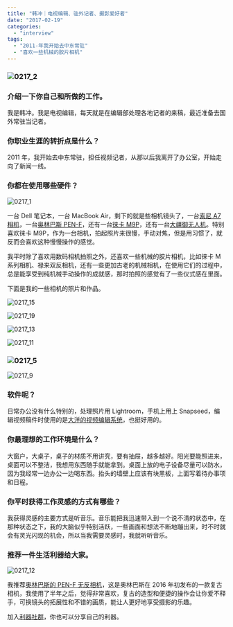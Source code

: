 ```yaml
---
title: "韩冲｜电视编辑、驻外记者、摄影爱好者"
date: "2017-02-19"
categories: 
  - "interview"
tags: 
  - "2011-年我开始去中东常驻"
  - "喜欢一些机械的胶片相机"
---
```


### ![0217_2](/images/48040-1034x1024.jpg)

### 介绍一下你自己和所做的工作。

我是韩冲。我是电视编辑，每天就是在编辑部处理各地记者的来稿，最近准备去国外常驻当记者。

### 你职业生涯的转折点是什么？

2011 年，我开始去中东常驻，担任视频记者，从那以后我离开了办公室，开始走向了新闻一线。

### 你都在使用哪些硬件？

![0217_1](/images/89620-1365x1024.jpg)

一台 Dell 笔记本，一台 MacBook Air，剩下的就是些相机镜头了，一台[索尼 A7 相机](https://www.sonystyle.com.cn/products/nex/ilce_7.htm?pid=paid&cid=BKW_SONYSTYLE0110_150410-150430)，一台[奥林巴斯 PEN-F](https://olympus-imaging.cn/product/dslr/penf/index.html)，还有一台[徕卡 M9P](https://baike.baidu.com/link?url=KlQ-psCARqJ6SEop_NlQmiZyUK3HKzdBArmPHD-jXQOkaOJfWjq_ZfVNEWFJ3BkyY1mDZnErx4ZylKzhFV9O4Bxb7f4_ukS3rzp2lIJk2Hy)，还有一台[大疆御无人机](https://m.dji.com/cn/product/mavic-pro?utm_source=baidu&utm_medium=cpc&utm_term=%7BMavicdrone%7D&utm_content=Mavic&utm_campaign=Mavicmb-BAIDUSEM)。特别喜欢徕卡 M9P，作为一台相机，拍起照片来很慢，手动对焦，但是用习惯了，就反而会喜欢这种慢慢操作的感觉。

我平时除了喜欢用数码相机拍照之外，还喜欢一些机械的胶片相机，比如徕卡 M 系列相机、禄来双反相机，还有一些更加古老的机械相机，在使用它们的过程中，总是能享受到纯机械手动操作的成就感，那时拍照的感觉有了一些仪式感在里面。

下面是我的一些相机的照片和作品。

![0217_15](/images/05799-1536x1024.jpg)

![0217_19](/images/71425-1418x1024.jpg)

![0217_13](/images/91572-1536x1024.jpg)

![0217_11](/images/92844-1542x1024.jpg)

### ![0217_5](/images/21183.jpg)

![0217_9](/images/83451.jpg)

### 软件呢？

日常办公没有什么特别的，处理照片用 Lightroom，手机上用上 Snapseed，编辑视频稿件时使用的是[大洋的视频编辑系统](https://baike.baidu.com/link?url=ccOyU3fdF4LsQsYIzuPwBMMDVnyrp3LyjW_3mExgprwbC-RgwMXF2uK0yyOnLQjL2xflHnGEV5jH2hgglxqvPq)，也挺好用的。

### 你最理想的工作环境是什么？

大窗户，大桌子，桌子的材质不用讲究，要有抽屉，越多越好。阳光要能照进来，桌面可以不整洁，我想用东西随手就能拿到。桌面上放的电子设备尽量可以防水，因为我经常一边办公一边喝东西。抬头的墙壁上应该有块黑板，上面写着待办事项和日程。

### 你平时获得工作灵感的方式有哪些？

我获得灵感的主要方式是听音乐。音乐能把我迅速带入到一个说不清的状态中，在那种状态之下，我的大脑似乎特别活跃，一些画面和想法不断地蹦出来，时不时就会有灵光闪现的机会，所以当我需要灵感时，我就听听音乐。

### 推荐一件生活利器给大家。

![0217_12](/images/01171-1024x1024.jpg)

我推荐[奥林巴斯的 PEN-F 无反相机](https://olympus-imaging.cn/product/dslr/penf/index.html)，这是奥林巴斯在 2016 年初发布的一款复古相机，我使用了半年之后，觉得非常喜欢，复古的造型和便捷的操作会让你爱不释手，可换镜头的拓展性和不错的画质，能让人更好地享受摄影的乐趣。

加入[利器社群](https://liqi.io/community/)，你也可以分享自己的利器。
